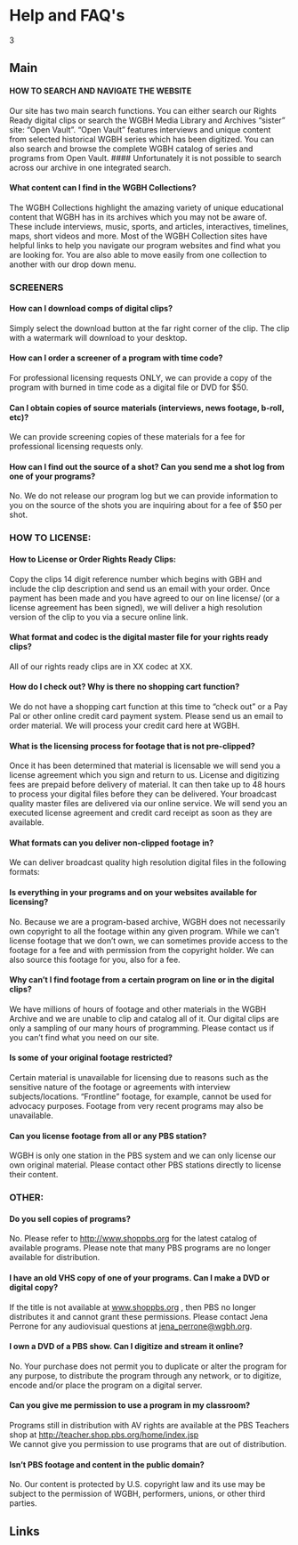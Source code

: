 # Help and FAQ's

3

## Main

#### HOW TO SEARCH AND NAVIGATE THE WEBSITE
Our site has two main search functions.  You can either search our Rights Ready digital clips or search the WGBH Media Library and Archives “sister” site: “Open Vault”.  “Open Vault” features interviews and unique content from selected historical WGBH series which has been digitized.  You can also search and browse the complete WGBH catalog of series and programs from Open Vault.   #### Unfortunately it is not possible to search across our archive in one integrated search. 

#### What content can I find in the WGBH Collections? 
The WGBH Collections highlight the amazing variety of unique educational content that WGBH has in its archives which you may not be aware of.  These include interviews, music, sports, and articles, interactives, timelines, maps, short videos and more. Most of the WGBH Collection sites have helpful links to help you navigate our program websites and find what you are looking for. You are also able to move easily from one collection to another with our drop down menu. 

### SCREENERS

#### How can I download comps of digital clips?
Simply select the download button at the far right corner of the clip.  The clip with
a watermark will download to your desktop.

#### How can I order a screener of a program with time code?
For professional licensing requests ONLY, we can provide a copy of the program with burned in time code as a digital file or DVD for $50.  

#### Can I obtain copies of source materials (interviews, news footage, b-roll, etc)?
We can provide screening copies of these materials for a fee for professional licensing requests only.   

#### How can I find out the source of a shot? Can you send me a shot log from one of your programs?
No.  We do not release our program log but we can provide information to you on the source of the shots you are inquiring about for a fee of $50 per shot. 


### HOW TO LICENSE:

#### How to License or Order Rights Ready Clips:
Copy the clips 14 digit reference number which begins with GBH and include the clip description and send us an email with your order.  Once payment has been made and you have agreed to our on line license/ (or a license agreement has been signed), 
we will deliver a high resolution version of the clip to you via a secure online link. 

#### What format and codec is the digital master file for your rights ready clips?
All of our rights ready clips are in XX codec at XX. 

#### How do I check out? Why is there no shopping cart function?
We do not have a shopping cart function at this time to “check out” or a Pay Pal or other online credit card payment system.  Please send us an email to order material.  We will process your credit card here at WGBH. 
 
#### What is the licensing process for footage that is not pre-clipped?  
Once it has been determined that material is licensable we will send you a license agreement which you sign and return to us. License and digitizing fees are prepaid before delivery of material.  It can then take up to 48 hours to process your digital files before they can be delivered.  Your broadcast quality master files are delivered via our online service.  We will send you an executed license agreement and credit card receipt as soon as they are available.

#### What formats can you deliver non-clipped footage in?
We can deliver broadcast quality high resolution digital files in the following formats:

#### Is everything in your programs and on your websites available for licensing?
No. Because we are a program-based archive, WGBH does not necessarily own copyright to all the footage within any given program. While we can’t license footage that we don’t own, we can sometimes provide access to the footage for a fee and with permission from the copyright holder. We can also source this footage for you, also for a fee.  

#### Why can’t I find footage from a certain program on line or in the digital clips?
We have millions of hours of footage and other materials in the WGBH Archive and we are unable to clip and catalog all of it. Our digital clips are only a sampling of our many hours of programming. Please contact us if you can’t find what you need on our site.

#### Is some of your original footage restricted?
Certain material is unavailable for licensing due to reasons such as the sensitive nature of the footage or agreements with interview subjects/locations.  “Frontline” footage, for example, cannot be used for advocacy purposes.  Footage from very recent programs may also be unavailable.

#### Can you license footage from all or any PBS station?
WGBH is only one station in the PBS system and we can only license our own original material.  Please contact other PBS stations directly to license their content.


### OTHER: 

#### Do you sell copies of programs?
No. Please refer to http://www.shoppbs.org for the latest catalog of available programs.  Please note that many PBS programs are no longer available for distribution.

#### I have an old VHS copy of one of your programs.  Can I make a DVD or digital copy?
If the title is not available at www.shoppbs.org , then PBS no longer distributes it and cannot grant these permissions.   Please contact Jena Perrone for any audiovisual questions at jena_perrone@wgbh.org. 

#### I own a DVD of a PBS show.  Can I digitize and stream it online?
No. Your purchase does not permit you to duplicate or alter the program for any purpose, to distribute the program through any network, or to digitize, encode and/or place the program on a digital server.

#### Can you give me permission to use a program in my classroom?
Programs still in distribution with AV rights are available at the PBS Teachers shop at http://teacher.shop.pbs.org/home/index.jsp  
We cannot give you permission to use programs that are out of distribution.

#### Isn’t PBS footage and content in the public domain? 
No. Our content is protected by U.S. copyright law and its use may be subject to the permission of WGBH, performers, unions, or other third parties. 



## Links
